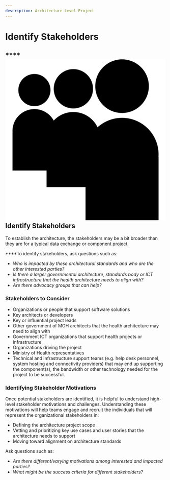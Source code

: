 ```yaml
---
description: Architecture Level Project
---
```


# Identify Stakeholders

## \*\*\*\*![](../../.gitbook/assets/brand-myspace.svg) **Identify Stakeholders**                                    

To establish the architecture, the stakeholders may be a bit broader than they are for a typical data exchange or component project.     
  
****To identify stakeholders, ask questions such as:  

* _Who is impacted by these architectural standards and who are the other interested  parties?_  
* _Is there a larger governmental architecture, standards body or ICT infrastructure that the health architecture needs to align with?_     
* _Are there advocacy groups that can help?_

### Stakeholders to Consider  

* Organizations or people that support software solutions 
* Key architects or developers 
* Key or influential project leads 
* Other government of MOH architects that the health architecture may need to align with
* Government ICT organizations that support health projects or infrastructure 
* Organizations driving the project
* Ministry of Health representatives
* Technical and infrastructure support teams \(e.g. help desk personnel, system hosting and connectivity providers\) that may end up supporting the component\(s\), the bandwidth or other technology needed for the project to be successful.  

### **Identifying Stakeholder Motivations**

Once potential stakeholders are identified, it is helpful to understand high-level stakeholder motivations and challenges. Understanding these motivations will help teams engage and recruit the individuals that will represent the organizational stakeholders in: 

* Defining the architecture project scope  
* Vetting and prioritizing key use cases and user stories that the architecture needs to support
* Moving toward alignment on architecture standards

Ask questions such as:  

* _Are there different/varying motivations among interested and impacted parties?_ 
* _What might be the success criteria for different stakeholders?_

